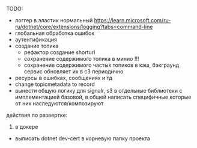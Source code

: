 TODO:
- логгер в эластик нормальный https://learn.microsoft.com/ru-ru/dotnet/core/extensions/logging?tabs=command-line
- глобальная обработка ошибок
- аутентификация
- создание топика
    - рефактор создание shorturl
    - сохранение содержимого топика в минио !!!
    - сохранение содержимого частых топиков в кэш, бэкграунд сервис обновляет их в с3 периодично
- ресурсы в ошибках, сообщениях и тд
- change topicmetadata to record
- вынести общую логику для signalr, s3 в отдельные библиотеки с имплементацией базовой, в общей написать специфичные которые от них наследуются/композируют

действия по развертке:
1) в докере
- выписать dotnet dev-cert в корневую папку проекта
